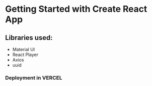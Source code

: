 # Getting Started with Create React App
## Libraries used:
- Material UI
- React Player
- Axios
- uuid

### Deployment in VERCEL





